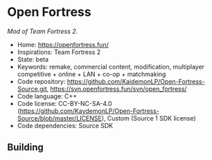 # Open Fortress

_Mod of Team Fortress 2._

- Home: https://openfortress.fun/
- Inspirations: Team Fortress 2
- State: beta
- Keywords: remake, commercial content, modification, multiplayer competitive + online + LAN + co-op + matchmaking
- Code repository: https://github.com/KaidemonLP/Open-Fortress-Source.git, https://svn.openfortress.fun/svn/open_fortress/
- Code language: C++
- Code license: CC-BY-NC-SA-4.0 (https://github.com/KaydemonLP/Open-Fortress-Source/blob/master/LICENSE), Custom (Source 1 SDK license)
- Code dependencies: Source SDK

## Building
